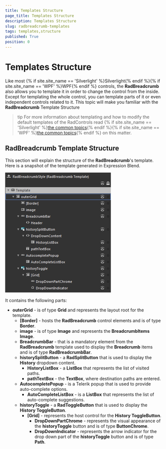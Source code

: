 ```yaml
---
title: Templates Structure
page_title: Templates Structure
description: Templates Structure
slug: radbreadcrumb-templates
tags: templates,structure
published: True
position: 0
---
```


# Templates Structure

Like most {% if site.site_name == 'Silverlight' %}Silverlight{% endif %}{% if site.site_name == 'WPF' %}WPF{% endif %} controls, the __RadBreadcrumb__ also allows you to template it in order to change the control from the inside. Except for templating the whole control, you can template parts of it or even independent controls related to it. This topic will make you familiar with the __RadBreadcrumb__ Template Structure			

>tip For more information about templating and how to modify the default templates of the RadControls read {% if site.site_name == 'Silverlight' %}[the common topics](http://www.telerik.com/help/silverlight/common-styling-appearance-edit-control-templates-blend.html){% endif %}{% if site.site_name == 'WPF' %}[the common topics](http://www.telerik.com/help/wpf/common-styling-appearance-edit-control-templates-blend.html){% endif %} on this matter.

## RadBreadcrumb Template Structure

This section will explain the structure of the __RadBreadcrumb__'s template. Here is a snapshot of the template generated in Expression Blend.				

![](images/breadcrumb_templates_breadcrumb.png)

It contains the following parts:

* __outerGrid__ - is of type __Grid__ and represents the layout root for the template.						
	* __[Border]__ - hosts the __RadBreadcrumb__ control elements and is of type __Border__.							
	* __image__ - is of type __Image__ and represents the __BreadcrumbItems Image__.
	* __BreadcrumbBar__ - that is a mandatory element from the __RadBreadcrumb__ template used to display the __Breadcrumb__ items and is of type __RadBreadcrumbBar__.
	* __historySplitButton__ - a __RadSplitButton__ that is used to display the __History__ dropdown content.								
		* __HistoryListBox__ - a __ListBox__ that represents the list of visited paths.									
		* __pathTextBox__ - the __TextBox__, where destination paths are entered.									
	* __AutocompletePopup__ - is a Telerik popup that is used to provide auto-complete options.								
		* __AutoCompleteListBox__ - is a __ListBox__ that represents the list of auto-complete suggestions.									
	* __historyToggle__ - a __RadToggleButton__ that is used to display the __History ToggleButton__.
		* __[Grid]__ - represents the host control for the __History ToggleButton__.										
			* __DropDownPartChrome__ - represents the visual appearance of the __historyToggle__ button and is of type __ButtonChrome__.											
			* __DropDownIndicator__ - represents the arrow indicator for the drop down part of the __historyToggle__ button and is of type __Path__.											